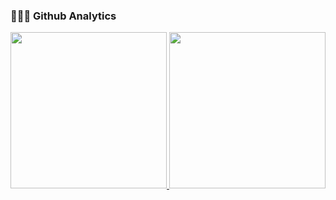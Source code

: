<!--
**anhbanlinhle/anhbanlinhle** is a ✨ _special_ ✨ repository because its `README.md` (this file) appears on your GitHub profile.

Here are some ideas to get you started:

- 🔭 I’m currently working on ...
- 🌱 I’m currently learning ...
- 👯 I’m looking to collaborate on ...
- 🤔 I’m looking for help with ...
- 💬 Ask me about ...
- 📫 How to reach me: ...
- 😄 Pronouns: ...
- ⚡ Fun fact: ...
-->

### 👨🏻‍💻 Github Analytics

<p align="center">
<a href="https://github.com/anhbanlinhle">
  <img height="250em" src="https://github-readme-stats.vercel.app/api?username=anhbanlinhle&show_icons=true&theme=dark&show=prs_merged,prs_merged_percentage&border_radius=6&rank_icon=github"/>
  <img height="250em" src="https://github-readme-stats.vercel.app/api/top-langs/?username=anhbanlinhle&langs_count=10&layout=compact&theme=dark"/>
</a>
</p>

<!--
### Contributions

<p align="center">
<a href="https://github.com/anhbanlinhle">
  <img height="300em" src="https://github-readme-streak-stats.herokuapp.com/?user=anhbanlinhle&theme=neon"/>
</a>
</p>

-->


